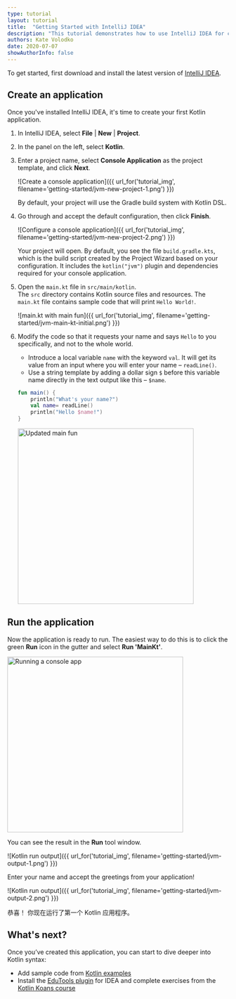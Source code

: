 ```yaml
---
type: tutorial
layout: tutorial
title:  "Getting Started with IntelliJ IDEA"
description: "This tutorial demonstrates how to use IntelliJ IDEA for creating a console application. "
authors: Kate Volodko
date: 2020-07-07
showAuthorInfo: false
---
```


To get started, first download and install the latest version of [IntelliJ IDEA](http://www.jetbrains.com/idea/download/index.html).

## Create an application 

Once you've installed IntelliJ IDEA, it's time to create your first Kotlin application.

1. In IntelliJ IDEA, select **File** \| **New** \| **Project**.
2. In the panel on the left, select **Kotlin**.
3. Enter a project name, select **Console Application** as the project template, and click **Next**.
   
   ![Create a console application]({{ url_for('tutorial_img', filename='getting-started/jvm-new-project-1.png') }})
   
   By default, your project will use the Gradle build system with Kotlin DSL.

3. Go through and accept the default configuration, then click **Finish**.
  
   ![Configure a console application]({{ url_for('tutorial_img', filename='getting-started/jvm-new-project-2.png') }}) 

   Your project will open. By default, you see the file `build.gradle.kts`, which is the build script created by the Project 
   Wizard based on your configuration. It includes the `kotlin("jvm")` plugin and dependencies required for your console application.

3. Open the `main.kt` file in `src/main/kotlin`.  
   The `src` directory contains Kotlin source files and resources. The `main.kt` file contains sample code that will print 
   `Hello World!`.

   ![main.kt with main fun]({{ url_for('tutorial_img', filename='getting-started/jvm-main-kt-initial.png') }})

4. Modify the code so that it requests your name and says `Hello` to you specifically, and not to the whole world.  
   
   * Introduce a local variable `name` with the keyword `val`. It will get its value from an input where you will enter your name – `readLine()`.
   * Use a string template by adding a dollar sign `$` before this variable name directly in the text output like this – `$name`.
   
   <div class="sample" markdown="1" theme="idea" mode="kotlin" data-highlight-only>
   
   ```kotlin
   fun main() {
       println("What's your name?")
       val name= readLine()
       println("Hello $name!")
   }
   ```
   
   </div>

   <img class="img-responsive" src="{{ url_for('tutorial_img', filename='getting-started/jvm-main-kt-updated.png') }}" alt="Updated main fun" width="400"/>

## Run the application

Now the application is ready to run. The easiest way to do this is to click the green __Run__ icon in the gutter and select __Run 'MainKt'__.

<img class="img-responsive" src="{{ url_for('tutorial_img', filename='getting-started/jvm-run-app.png') }}" alt="Running a console app" width="400"/>

You can see the result in the **Run** tool window.

![Kotlin run output]({{ url_for('tutorial_img', filename='getting-started/jvm-output-1.png') }})
   
Enter your name and accept the greetings from your application! 

![Kotlin run output]({{ url_for('tutorial_img', filename='getting-started/jvm-output-2.png') }})

恭喜！ 你现在运行了第一个 Kotlin 应用程序。

## What's next?

Once you’ve created this application, you can start to dive deeper into Kotlin syntax:

*   Add sample code from [Kotlin examples](https://play.kotlinlang.org/byExample/overview) 
*   Install the [EduTools plugin](https://plugins.jetbrains.com/plugin/10081-edutools) for IDEA and complete exercises 
from the [Kotlin Koans course](https://www.jetbrains.com/help/education/learner-start-guide.html?section=Kotlin%20Koans)